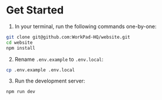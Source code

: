 # Get Started

1. In your terminal, run the following commands one-by-one:

```bash
git clone git@github.com:WorkPad-HQ/website.git
cd website
npm install
```

2. Rename `.env.example` to `.env.local`:

```bash
cp .env.example .env.local
```

3. Run the development server:

```bash
npm run dev
```
